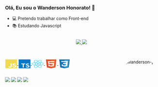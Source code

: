 ### Olá, Eu sou o Wanderson Honorato! 👋

- 💻 Pretendo trabalhar como Front-end
- 📚 Estudando Javascript

<br>

<div align="center">
  <a href="https://github.com/WandersonHonorato">
  <img height="180em" src="https://github-readme-stats.vercel.app/api?username=WandersonHonorato&show_icons=true&theme=gruvbox&include_all_commits=true&count_private=false"/>
  <img height="180em" src="https://github-readme-stats.vercel.app/api/top-langs/?username=WandersonHonorato&layout=compact&langs_count=7&theme=gruvbox"/>
</div>

##

<div style="display: inline_block"><br>
  <img align="center" alt="Rafa-Js" height="30" width="40" src="https://raw.githubusercontent.com/devicons/devicon/master/icons/javascript/javascript-plain.svg">
  <img align="center" alt="Rafa-Ts" height="30" width="40" src="https://raw.githubusercontent.com/devicons/devicon/master/icons/typescript/typescript-plain.svg">
  <img align="center" alt="Rafa-React" height="30" width="40" src="https://raw.githubusercontent.com/devicons/devicon/master/icons/react/react-original.svg">
  <img align="center" alt="Rafa-HTML" height="30" width="40" src="https://raw.githubusercontent.com/devicons/devicon/master/icons/html5/html5-original.svg">
  <img align="center" alt="Rafa-CSS" height="30" width="40" src="https://raw.githubusercontent.com/devicons/devicon/master/icons/css3/css3-original.svg">
 <img align="right" alt="Wanderson-pic" height="150" style="border-radius:50px;" 
 src="https://media.fortniteapi.io/images/7d25200-76eb131-9df015b-bb60f15/transparent.png">
</div>
  
  ##
 
<div> 
    <a href="https://instagram.com/andin_honorato" target="_blank"><img src="https://img.shields.io/badge/-Instagram-%23E4405F?style=for-the-badge&logo=instagram&logoColor=white" target="_blank"></a>
    <a href="#"><img src="https://img.shields.io/badge/Discord-7289DA?style=for-the-badge&logo=discord&logoColor=white" target="_blank"></a> 
    <a href = ""><img src="https://img.shields.io/badge/-Gmail-%23333?style=for-the-badge&logo=gmail&logoColor=white" target="_blank"></a>
    <a href="https://www.linkedin.com/in/wanderson-honorato-5a6920190/" target="_blank"><img src="https://img.shields.io/badge/-LinkedIn-%230077B5?style=for-the-badge&logo=linkedin&logoColor=white" target="_blank"></a>    
</div>



